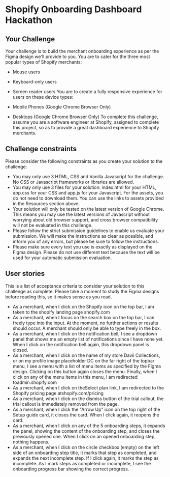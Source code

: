 # Shopify Onboarding Dashboard Hackathon

## Your Challenge

Your challenge is to build the merchant onboarding experience as per the Figma design we'll provide to you. You are to cater for the three most popular types of Shopify merchants:

- Mouse users
- Keyboard-only users
- Screen reader users
You are to create a fully responsive experience for users on these device types:

- Mobile Phones (Google Chrome Browser Only)
- Desktops (Google Chrome Browser Only)
To complete this challenge, assume you are a software engineer at Shopify, assigned to complete this project, so as to provide a great dashboard experience to Shopify merchants.

## Challenge constraints

Please consider the following constraints as you create your solution to the challenge:

- You may only use 3 HTML, CSS and Vanilla Javascript for the challenge. No CSS or Javascript frameworks or libraries are allowed.
- You may only use 3 files for your solution: index.html for your HTML, app.css for your CSS and app.js for your Javascript. For the assets, you do not need to download them. You can use the links to assets provided in the Resources section above.
- Your solution will only be tested on the latest version of Google Chrome. This means you may use the latest versions of Javascript without worrying about old browser support, and cross browser compatibility will not be evaluated in this challenge.
- Please follow the strict submission guidelines to enable us evaluate your submission. We will make the instructions as clear as possible, and inform you of any errors, but please be sure to follow the instructions.
- Please make sure every text you use is exactly as displayed on the Figma design. Please do not use different text because the text will be used for your automatic submission evaluation.

## User stories

This is a list of acceptance criteria to consider your solution to this challenge as complete. Please take a moment to study the Figma designs before reading this, so it makes sense as you read.

- As a merchant, when I click on the Shopify icon on the top bar, I am taken to the shopify landing page shopify.com
- As a merchant, when I focus on the search box on the top bar, I can freely type into the input. At the moment, no further actions or results should occur. A merchant should only be able to type freely in the box.
- As a merchant, when I click on the notification bell, I see a dropdown panel that shows me an empty list of notifications since I have none yet. When I click on the notification bell again, this dropdown panel is closed.
- As a merchant, when I click on the name of my store Davii Collections, or on my profile image placeholder DC on the far right of the topbar menu, I see a menu with a list of menu items as specified by the Figma design. Clicking on this button again closes the menu. Finally, when I click on any of the menu items in this menu, I am redirected toadmin.shopify.com
- As a merchant, when I click on theSelect plan link, I am redirected to the Shopify pricing page atshopify.com/pricing
- As a merchant, when I click on the dismiss button of the trial callout, the trial callout is immediately removed from the page.
- As a merchant, when I click the "Arrow Up" icon on the top right of the Setup guide card, it closes the card. When I click again, it reopens the card.
- As a merchant, when I click on any of the 5 onboarding steps, it expands the panel, showing the content of the onboarding step, and closes the previously opened one. When I click on an opened onboarding step, nothing happens.
- As a merchant, when I click on the circle checkbox (empty) on the left side of an onboarding step title, it marks that step as completed, and expands the next incomplete step. If I click again, it marks the step as incomplete. As I mark steps as completed or incomplete, I see the onboarding progress bar showing the correct progress.
